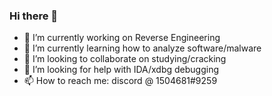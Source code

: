 ### Hi there 👋


- 🔭 I’m currently working on Reverse Engineering
- 🌱 I’m currently learning how to analyze software/malware
- 👯 I’m looking to collaborate on studying/cracking
- 🤔 I’m looking for help with IDA/xdbg debugging
- 📫 How to reach me: discord @ 1504681#9259
